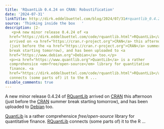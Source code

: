 ```yaml
---
title: 'RQuantLib 0.4.24 on CRAN: Robustification'
date: '2024-07-31'
linkTitle: http://dirk.eddelbuettel.com/blog/2024/07/31#rquantlib_0.4.24
source: 'Thinking inside the box   '
description: |2-
   <p>A new minor release 0.4.24 of <a
  href="https://dirk.eddelbuettel.com/code/rquantlib.html">RQuantLib</a>
  arrived on <a href="https://cran.r-project.org">CRAN</a> this afternoon
  (just before the <a href="https://cran.r-project.org">CRAN</a> summer
  break starting tomorrow), and has been uploaded to <a
  href="https://www.debian.org">Debian</a> too.</p>
  <p><a href="https://www.quantlib.org">QuantLib</a> is a rather
  comprehensice <em>free/open-source</em> library for quantitative
  finance. <a
  href="https://dirk.eddelbuettel.com/code/rquantlib.html">RQuantLib</a>
  connects (some parts of) it to the R ...
disable_comments: true
---
```

 <p>A new minor release 0.4.24 of <a
href="https://dirk.eddelbuettel.com/code/rquantlib.html">RQuantLib</a>
arrived on <a href="https://cran.r-project.org">CRAN</a> this afternoon
(just before the <a href="https://cran.r-project.org">CRAN</a> summer
break starting tomorrow), and has been uploaded to <a
href="https://www.debian.org">Debian</a> too.</p>
<p><a href="https://www.quantlib.org">QuantLib</a> is a rather
comprehensice <em>free/open-source</em> library for quantitative
finance. <a
href="https://dirk.eddelbuettel.com/code/rquantlib.html">RQuantLib</a>
connects (some parts of) it to the R ...